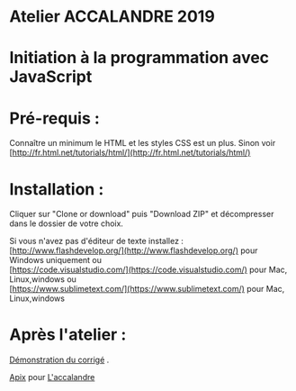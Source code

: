 # Atelier ACCALANDRE 2019
#  Initiation à la programmation avec JavaScript

# Pré-requis :
 
Connaître un minimum le HTML et les styles CSS est un plus.
Sinon voir  [http://fr.html.net/tutorials/html/](http://fr.html.net/tutorials/html/)
	

# Installation : 
Cliquer sur "Clone or download" puis "Download ZIP" et décompresser dans le dossier de votre choix.

Si vous n'avez pas d'éditeur de texte installez :  
[http://www.flashdevelop.org/](http://www.flashdevelop.org/) pour Windows uniquement
ou  
[https://code.visualstudio.com/](https://code.visualstudio.com/) pour Mac, Linux,windows 
ou  
[https://www.sublimetext.com/](https://www.sublimetext.com/) pour Mac, Linux,windows
	
 
# Après l'atelier : 
[Démonstration du corrigé](http://www.pixaline.net/intra/Atelier-accalandre/done/ex01/) .
	
[Apix](http://www.pixaline.net/) pour  [L'accalandre](https://www.facebook.com/Accalandre/) 
	
    
 